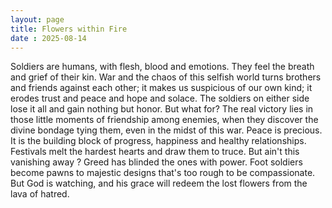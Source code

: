 ```yaml
---
layout: page
title: Flowers within Fire
date : 2025-08-14
---
```


Soldiers are humans, with flesh, blood and emotions.
They feel
the breath and grief of their kin.
War and the chaos of this selfish world turns brothers and friends
against each other; it makes us suspicious
of our own kind; it erodes trust and peace and hope and solace.
The soldiers on either side lose it all and gain
nothing but honor.
But what for?
The real victory lies in those little moments of friendship among enemies,
when they discover the divine bondage tying them, even in the midst of this war.
Peace is precious. It is the building block of progress, happiness and healthy relationships.
Festivals melt the hardest hearts and draw them to truce.
But ain't this vanishing away ?
Greed has blinded the ones with power.
Foot soldiers become pawns to majestic designs
that's too rough to be compassionate.
But God is watching,
and his grace will redeem the lost flowers from the lava of hatred.
